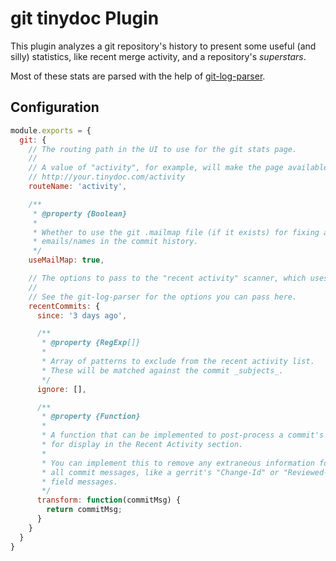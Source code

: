 # git tinydoc Plugin

This plugin analyzes a git repository's history to present some useful (and silly) statistics, like recent merge activity, and a repository's _superstars_.

Most of these stats are parsed with the help of [git-log-parser](https://github.com/bendrucker/git-log-parser).

## Configuration

```javascript
module.exports = {
  git: {
    // The routing path in the UI to use for the git stats page. 
    // 
    // A value of "activity", for example, will make the page available at:
    // http://your.tinydoc.com/activity
    routeName: 'activity',

    /**
     * @property {Boolean}
     *
     * Whether to use the git .mailmap file (if it exists) for fixing author 
     * emails/names in the commit history.
     */
    useMailMap: true,

    // The options to pass to the "recent activity" scanner, which uses
    // 
    // See the git-log-parser for the options you can pass here.
    recentCommits: {
      since: '3 days ago',

      /**
       * @property {RegExp[]}
       * 
       * Array of patterns to exclude from the recent activity list.
       * These will be matched against the commit _subjects_.
       */
      ignore: [],

      /**
       * @property {Function}
       *
       * A function that can be implemented to post-process a commit's message
       * for display in the Recent Activity section.
       *
       * You can implement this to remove any extraneous information found in
       * all commit messages, like a gerrit's "Change-Id" or "Reviewed-By"
       * field messages.
       */
      transform: function(commitMsg) {
        return commitMsg;
      }
    }
  }
}
```